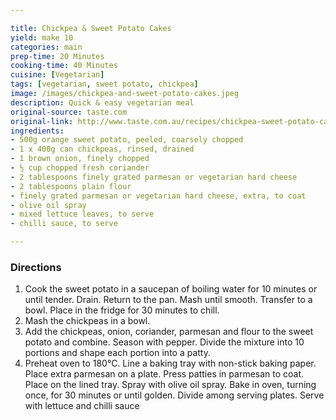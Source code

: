 ```yaml
---

title: Chickpea & Sweet Potato Cakes
yield: make 10
categories: main
prep-time: 20 Minutes
cooking-time: 40 Minutes
cuisine: [Vegetarian]
tags: [vegetarian, sweet potato, chickpea]
image: /images/chickpea-and-sweet-potato-cakes.jpeg
description: Quick & easy vegetarian meal
original-source: taste.com
original-link: http://www.taste.com.au/recipes/chickpea-sweet-potato-cakes/25ab4460-5600-499c-92bb-a02c377ceb32
ingredients:
- 500g orange sweet potato, peeled, coarsely chopped
- 1 x 400g can chickpeas, rinsed, drained
- 1 brown onion, finely chopped
- ½ cup chopped fresh coriander
- 2 tablespoons finely grated parmesan or vegetarian hard cheese
- 2 tablespoons plain flour
- finely grated parmesan or vegetarian hard cheese, extra, to coat
- olive oil spray
- mixed lettuce leaves, to serve
- chilli sauce, to serve

---
```


### Directions

1. Cook the sweet potato in a saucepan of boiling water for 10 minutes or until tender. Drain. Return to the pan. Mash until smooth. Transfer to a bowl. Place in the fridge for 30 minutes to chill.
2. Mash the chickpeas in a bowl.
3. Add the chickpeas, onion, coriander, parmesan and flour to the sweet potato and combine. Season with pepper. Divide the mixture into 10 portions and shape each portion into a patty.
4. Preheat oven to 180°C. Line a baking tray with non-stick baking paper. Place extra parmesan on a plate. Press patties in parmesan to coat. Place on the lined tray. Spray with olive oil spray. Bake in oven, turning once, for 30 minutes or until golden. Divide among serving plates. Serve with lettuce and chilli sauce

